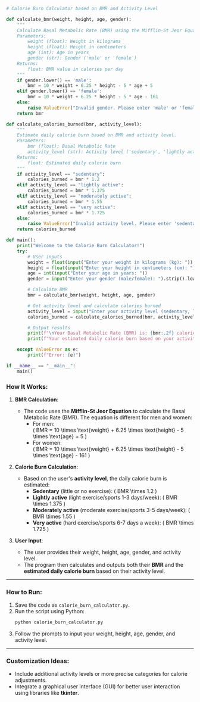```python
# Calorie Burn Calculator based on BMR and Activity Level

def calculate_bmr(weight, height, age, gender):
    """
    Calculate Basal Metabolic Rate (BMR) using the Mifflin-St Jeor Equation.
    Parameters:
        weight (float): Weight in kilograms
        height (float): Height in centimeters
        age (int): Age in years
        gender (str): Gender ('male' or 'female')
    Returns:
        float: BMR value in calories per day
    """
    if gender.lower() == 'male':
        bmr = 10 * weight + 6.25 * height - 5 * age + 5
    elif gender.lower() == 'female':
        bmr = 10 * weight + 6.25 * height - 5 * age - 161
    else:
        raise ValueError("Invalid gender. Please enter 'male' or 'female'.")
    return bmr

def calculate_calories_burned(bmr, activity_level):
    """
    Estimate daily calorie burn based on BMR and activity level.
    Parameters:
        bmr (float): Basal Metabolic Rate
        activity_level (str): Activity level ('sedentary', 'lightly active', 'moderately active', 'very active')
    Returns:
        float: Estimated daily calorie burn
    """
    if activity_level == "sedentary":
        calories_burned = bmr * 1.2
    elif activity_level == "lightly active":
        calories_burned = bmr * 1.375
    elif activity_level == "moderately active":
        calories_burned = bmr * 1.55
    elif activity_level == "very active":
        calories_burned = bmr * 1.725
    else:
        raise ValueError("Invalid activity level. Please enter 'sedentary', 'lightly active', 'moderately active', or 'very active'.")
    return calories_burned

def main():
    print("Welcome to the Calorie Burn Calculator!")
    try:
        # User inputs
        weight = float(input("Enter your weight in kilograms (kg): "))
        height = float(input("Enter your height in centimeters (cm): "))
        age = int(input("Enter your age in years: "))
        gender = input("Enter your gender (male/female): ").strip().lower()

        # Calculate BMR
        bmr = calculate_bmr(weight, height, age, gender)

        # Get activity level and calculate calories burned
        activity_level = input("Enter your activity level (sedentary, lightly active, moderately active, very active): ").strip().lower()
        calories_burned = calculate_calories_burned(bmr, activity_level)

        # Output results
        print(f"\nYour Basal Metabolic Rate (BMR) is: {bmr:.2f} calories/day.")
        print(f"Your estimated daily calorie burn based on your activity level is: {calories_burned:.2f} calories/day.")

    except ValueError as e:
        print(f"Error: {e}")

if __name__ == "__main__":
    main()
```

### **How It Works**:

1. **BMR Calculation**:
   - The code uses the **Mifflin-St Jeor Equation** to calculate the Basal Metabolic Rate (BMR). The equation is different for men and women:
     - For men:  
       \( BMR = 10 \times \text{weight} + 6.25 \times \text{height} - 5 \times \text{age} + 5 \)
     - For women:  
       \( BMR = 10 \times \text{weight} + 6.25 \times \text{height} - 5 \times \text{age} - 161 \)

2. **Calorie Burn Calculation**:
   - Based on the user's **activity level**, the daily calorie burn is estimated:
     - **Sedentary** (little or no exercise): \( BMR \times 1.2 \)
     - **Lightly active** (light exercise/sports 1-3 days/week): \( BMR \times 1.375 \)
     - **Moderately active** (moderate exercise/sports 3-5 days/week): \( BMR \times 1.55 \)
     - **Very active** (hard exercise/sports 6-7 days a week): \( BMR \times 1.725 \)

3. **User Input**:
   - The user provides their weight, height, age, gender, and activity level.
   - The program then calculates and outputs both their **BMR** and the **estimated daily calorie burn** based on their activity level.

---

### **How to Run**:
1. Save the code as `calorie_burn_calculator.py`.
2. Run the script using Python:
   ```bash
   python calorie_burn_calculator.py
   ```
3. Follow the prompts to input your weight, height, age, gender, and activity level.

---

### **Customization Ideas**:
- Include additional activity levels or more precise categories for calorie adjustments.
- Integrate a graphical user interface (GUI) for better user interaction using libraries like **tkinter**.
